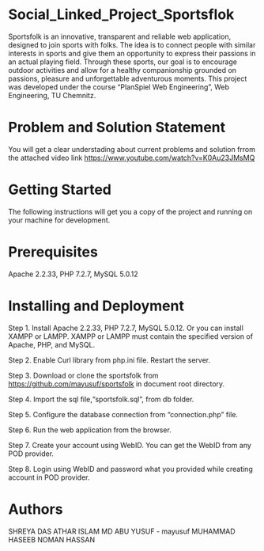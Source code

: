 # Social_Linked_Project_Sportsflok
Sportsfolk is an innovative, transparent and reliable web application, designed to join sports with folks. The idea is to connect people with similar interests in sports and give them an opportunity to express their passions in an actual playing field. Through these sports, our goal is to encourage outdoor activities and allow for a healthy companionship grounded on passions, pleasure and unforgettable adventurous moments. This project was developed under the course “PlanSpiel Web Engineering”, Web Engineering, TU Chemnitz.

# Problem and Solution Statement
You will get a clear understading about current problems and solution frrom the attached video link https://www.youtube.com/watch?v=K0Au23JMsMQ

# Getting Started
The following instructions will get you a copy of the project and running on your machine for development.

# Prerequisites
Apache 2.2.33, PHP 7.2.7, MySQL 5.0.12

# Installing and Deployment
Step 1. Install Apache 2.2.33, PHP 7.2.7, MySQL 5.0.12. Or you can install XAMPP or LAMPP. XAMPP or LAMPP must contain the specified version of Apache, PHP, and MySQL.

Step 2. Enable Curl library from php.ini file. Restart the server.

Step 3. Download or clone the sportsfolk from https://github.com/mayusuf/sportsfolk in document root directory.

Step 4. Import the sql file,“sportsfolk.sql”, from db folder.

Step 5. Configure the database connection from “connection.php” file.

Step 6. Run the web application from the browser.

Step 7. Create your account using WebID. You can get the WebID from any POD provider.

Step 8. Login using WebID and password what you provided while creating account in POD provider.

# Authors 
SHREYA DAS
ATHAR ISLAM
MD ABU YUSUF - mayusuf
MUHAMMAD HASEEB
NOMAN HASSAN
